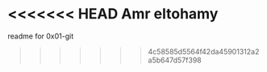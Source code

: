 <<<<<<< HEAD
Amr eltohamy 
=======
readme for 0x01-git 
>>>>>>> 4c58585d5564f42da45901312a2a5b647d57f398
